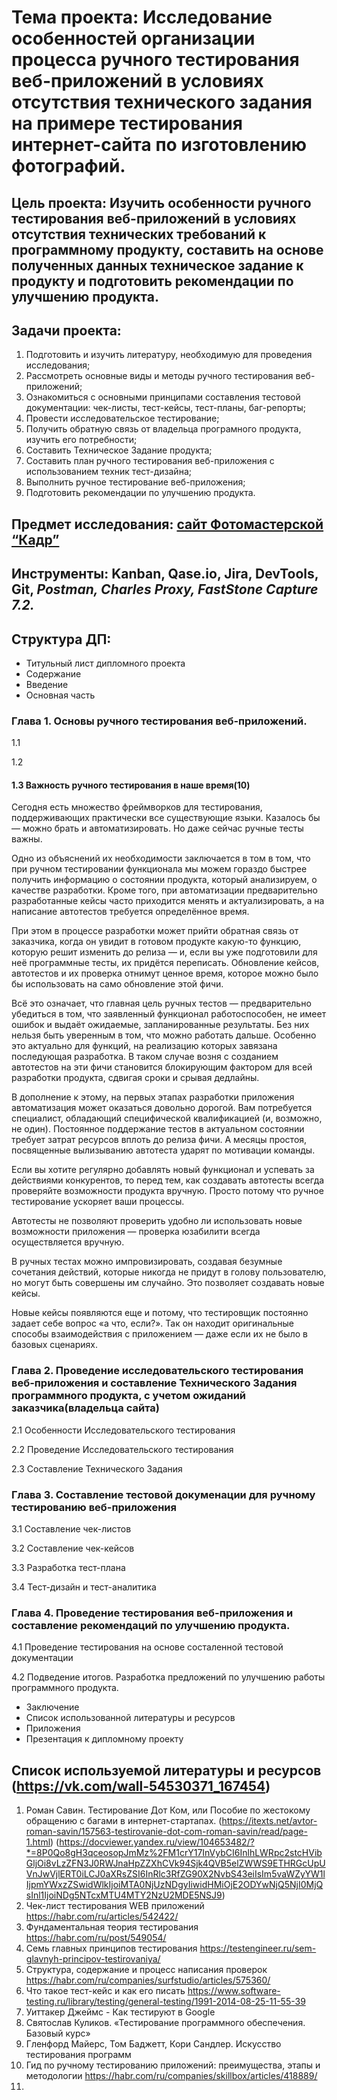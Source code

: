 # **Тема проекта:** Исследование особенностей организации процесса ручного тестирования веб-приложений в условиях отсутствия технического задания на примере тестирования интернет-сайта по изготовлению фотографий. 
## **Цель проекта:** Изучить особенности ручного тестирования веб-приложений в условиях отсутствия технических требований к программному продукту, составить на основе полученных данных техническое задание к продукту и подготовить рекомендации по улучшению продукта.
## **Задачи проекта:** 
1. Подготовить и изучить литературу, необходимую для проведения исследования;
2. Рассмотреть основные виды и методы ручного тестирования веб-приложений; 
3. Ознакомиться с основными принципами составления тестовой документации: чек-листы, тест-кейсы, тест-планы, баг-репорты; 
4. Провести исследовательское тестирование;
5. Получить обратную связь от владельца програмного продукта, изучить его потребности;
6. Составить Техническое Задание продукта;
7. Составить план ручного тестирования веб-приложения с использованием техник тест-дизайна;
8. Выполнить ручное тестирование веб-приложения;  
9. Подготовить рекомендации по улучшению продукта.
## **Предмет исследования:** [сайт Фотомастерской “Кадр”](http://oval24.ru/question/)
## **Инструменты:** Kanban, Qase.io, Jira, DevTools, Git, *Postman, Charles Proxy, FastStone Capture 7.2.*
## **Структура ДП:** 
  
+ Титульный лист дипломного проекта
+ Содержание
+ Введение
+ Основная часть
### Глава 1. Основы ручного тестирования веб-приложений.
  1.1
  
  1.2
  
 #### 1.3 Важность ручного тестирования в наше время(10)
 Сегодня есть множество фреймворков для тестирования, поддерживающих практически все существующие языки. Казалось бы — можно брать и автоматизировать. Но даже сейчас ручные тесты важны.

Одно из объяснений их необходимости заключается в том в том, что при ручном тестировании функционала мы можем гораздо быстрее получить информацию о состоянии продукта, который анализируем, о качестве разработки. Кроме того, при автоматизации предварительно разработанные кейсы часто приходится менять и актуализировать, а на написание автотестов требуется определённое время.

При этом в процессе разработки может прийти обратная связь от заказчика, когда он увидит в готовом продукте какую-то функцию, которую решит изменить до релиза — и, если вы уже подготовили для неё программные тесты, их придётся переписать. Обновление кейсов, автотестов и их проверка отнимут ценное время, которое можно было бы использовать на само обновление этой фичи.

Всё это означает, что главная цель ручных тестов — предварительно убедиться в том, что заявленный функционал работоспособен, не имеет ошибок и выдаёт ожидаемые, запланированные результаты. Без них нельзя быть уверенным в том, что можно работать дальше. Особенно это актуально для функций, на реализацию которых завязана последующая разработка. В таком случае возня с созданием автотестов на эти фичи становится блокирующим фактором для всей разработки продукта, сдвигая сроки и срывая дедлайны. 

В дополнение к этому, на первых этапах разработки приложения автоматизация может оказаться довольно дорогой. Вам потребуется специалист, обладающий специфической квалификацией (и, возможно, не один). Постоянное поддержание тестов в актуальном состоянии требует затрат ресурсов вплоть до релиза фичи. А месяцы простоя, посвященные вылизыванию автотеста ударят по мотивации команды.

Если вы хотите регулярно добавлять новый функционал и успевать за действиями конкурентов, то перед тем, как создавать автотесты всегда проверяйте возможности продукта вручную. Просто потому что ручное тестирование ускоряет ваши процессы.

Автотесты не позволяют проверить удобно ли использовать новые возможности приложения — проверка юзабилити всегда осуществляется вручную.

В ручных тестах можно импровизировать, создавая безумные сочетания действий, которые никогда не придут в голову пользователю, но могут быть совершены им случайно. Это позволяет создавать новые кейсы.

Новые кейсы появляются еще и потому, что тестировщик постоянно задает себе вопрос «а что, если?». Так он находит оригинальные способы взаимодействия с приложением — даже если их не было в базовых сценариях.


  
### Глава 2. Проведение исследовательского тестирования веб-приложения и составление Технического Задания программного продукта, с учетом ожиданий заказчика(владельца сайта)
  2.1 Особенности Исследовательского тестирования
  
  2.2 Проведение Исследовательского тестирования
  
  2.3 Составление Технического Задания
  
### Глава 3. Составление тестовой докуменации для ручному тестированию веб-приложения
  3.1 Составление чек-листов
  
  3.2 Составление чек-кейсов
  
  3.3 Разработка тест-плана
  
  3.4 Тест-дизайн и тест-аналитика
  
### Глава 4. Проведение тестирования веб-приложения и составление рекомендаций по улучшению продукта.
  4.1 Проведение тестирования на основе состаленной тестовой документации
  
  4.2  Подведение итогов. Разработка предложений по улучшению работы программного продукта.

+ Заключение
+ Список использованной литературы и ресурсов
+ Приложения
+ Презентация к дипломному проекту








## Список используемой литературы и ресурсов (https://vk.com/wall-54530371_167454)
1. Роман Савин. Тестирование Дот Ком, или Пособие по жестокому обращению с багами в интернет-стартапах.  (https://itexts.net/avtor-roman-savin/157563-testirovanie-dot-com-roman-savin/read/page-1.html)    (https://docviewer.yandex.ru/view/104653482/?*=8P0Qo8gH3qceosopJmMz%2FM1crY17InVybCI6InlhLWRpc2stcHVibGljOi8vLzZFN3J0RWJnaHpZZXhCVk94Sjk4QVB5elZWWS9ETHRGcUpUVnJwVjlERT0iLCJ0aXRsZSI6InRlc3RfZG90X2NvbS43eiIsIm5vaWZyYW1lIjpmYWxzZSwidWlkIjoiMTA0NjUzNDgyIiwidHMiOjE2ODYwNjQ5NjI0MjQsInl1IjoiNDg5NTcxMTU4MTY2NzU2MDE5NSJ9)
2. Чек-лист тестирования WEB приложений   https://habr.com/ru/articles/542422/
3. Фундаментальная теория тестирования     <https://habr.com/ru/post/549054/> 
4. Семь главных принципов тестирования     <https://testengineer.ru/sem-glavnyh-principov-testirovaniya/>
5. Структура, содержание и процесс написания проверок  https://habr.com/ru/companies/surfstudio/articles/575360/
6. Что такое тест-кейс и как его писать  https://www.software-testing.ru/library/testing/general-testing/1991-2014-08-25-11-55-39
7. Уиттакер Джеймс - Как тестируют в Google
8. Святослав Куликов. «Тестирование программного обеспечения. Базовый курс»
9. Гленфорд Майерс, Том Баджетт, Кори Сандлер. Искусство тестирования программ
10. Гид по ручному тестированию приложений: преимущества, этапы и методологии  https://habr.com/ru/companies/skillbox/articles/418889/
11. 
